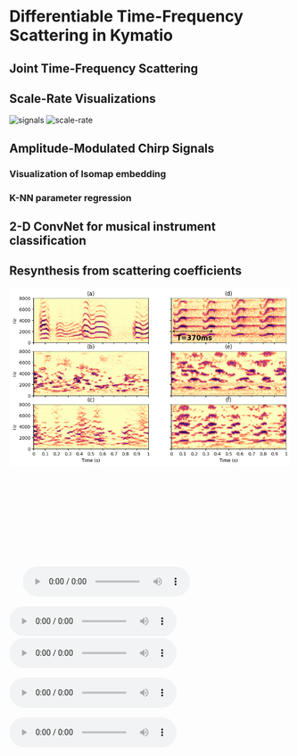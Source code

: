 # Differentiable Time-Frequency Scattering in Kymatio

## Joint Time-Frequency Scattering

## Scale-Rate Visualizations
![signals](https://user-images.githubusercontent.com/16495490/161852304-a0924fe7-7a4c-471f-a150-d20339fc8dcd.png)
![scale-rate](https://user-images.githubusercontent.com/16495490/161861321-cb3d9f2a-32f5-4abf-90f7-d9b2b85c9ae4.png)

## Amplitude-Modulated Chirp Signals

### Visualization of Isomap embedding

### K-NN parameter regression

## 2-D ConvNet for musical instrument classification

## Resynthesis from scattering coefficients
![resynthesis](https://github.com/cyrusvahidi/jtfs-gpu/blob/main/img/reconstruction_birds.png)

<ul class="bodyColum2">
  <img><source src="blob/main/img/reconstruction_birds.png" type="audio/mpeg">
     <embed height="160" width="300" src="blob/main/img/reconstruction_birds.png">
  </img>
  <audio controls height="40px" width="100px">
     <source src="/blob/main/audio/laughinggull.wav" type="audio/mpeg">
     <embed height="50" width="100" src="/blob/main/audio/laughinggull.wav">
  </audio>
</ul>


![oggull](https://github.com/cyrusvahidi/jtfs-gpu/blob/main/audio/laughinggull.wav)
![resynthjtfsgull](https://github.com/cyrusvahidi/jtfs-gpu/blob/main/audio/reconstructed_jtfs_acc_j12_q12_t13.wav?raw=true)

![resynthjtfsgull](https://github.com/cyrusvahidi/jtfs-gpu/raw/main/audio/reconstructed_jtfs_acc_j12_q12_t13.wav)

![resynthtimescgull](https://github.com/cyrusvahidi/jtfs-gpu/audio/reconstructed_timesc_gull_j12_q12_t13.wav)


